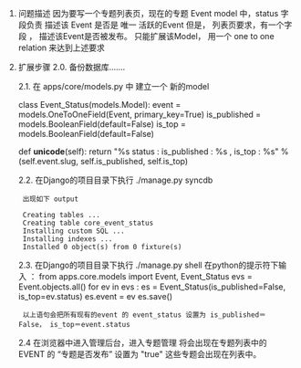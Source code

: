1. 问题描述
   因为要写一个专题列表页，现在的专题 Event model 中，status 字段负责 描述该 Event 是否是 唯一 活跃的Event
   但是， 列表页要求，有一个字段 ， 描述该Event是否被发布。 
   只能扩展该Model， 用一个 one to one relation 来达到上述要求
   
   
2. 扩展步骤
    2.0.  备份数据库.......
    
    2.1. 在 apps/core/models.py 中 建立一个 新的model
        
    class Event_Status(models.Model):
        event = models.OneToOneField(Event, primary_key=True)
        is_published = models.BooleanField(default=False)
        is_top = models.BooleanField(default=False)

    def __unicode__(self):
        return "%s status : is_published : %s , is_top : %s" %(self.event.slug, self.is_published, self.is_top)

    2.2. 在Django的项目目录下执行
        ./manage.py syncdb
        
        出现如下 output
        
        Creating tables ...
        Creating table core_event_status
        Installing custom SQL ...
        Installing indexes ...
        Installed 0 object(s) from 0 fixture(s)
        
    2.3. 在Django的项目目录下执行
        ./manage.py shell
        在python的提示符下输入 ：
            from apps.core.models import Event, Event_Status
evs = Event.objects.all()
for ev in evs : 
    es = Event_Status(is_published=False, is_top=ev.status)
    es.event = ev 
    es.save()
                
        以上语句会把所有现有的event 的 event_status 设置为 is_published＝False， is_top＝event.status
        
        
    2.4 在浏览器中进入管理后台，进入专题管理
        将会出现在专题列表中的EVENT 的 “专题是否发布” 设置为 "true"
        这些专题会出现在列表中。
        
        
        
        
